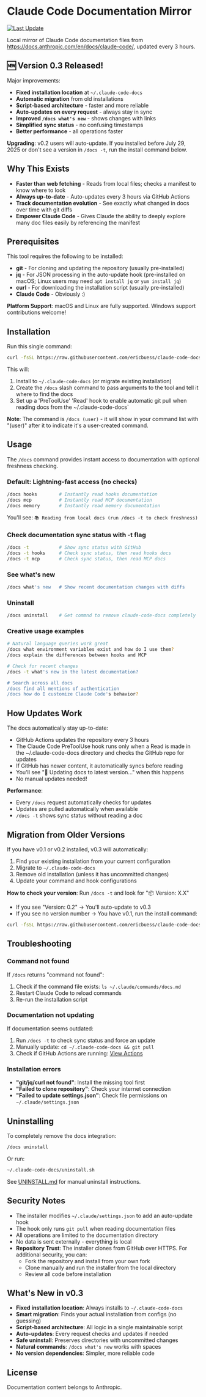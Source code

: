 # Claude Code Documentation Mirror

[![Last Update](https://img.shields.io/github/last-commit/ericbuess/claude-code-docs/main.svg?label=docs%20updated)](https://github.com/ericbuess/claude-code-docs/commits/main)

Local mirror of Claude Code documentation files from https://docs.anthropic.com/en/docs/claude-code/, updated every 3 hours.

## 🆕 Version 0.3 Released!

Major improvements:
- **Fixed installation location** at `~/.claude-code-docs`
- **Automatic migration** from old installations
- **Script-based architecture** - faster and more reliable
- **Auto-updates on every request** - always stay in sync
- **Improved `/docs what's new`** - shows changes with links
- **Simplified sync status** - no confusing timestamps
- **Better performance** - all operations faster

**Upgrading**: v0.2 users will auto-update. If you installed before July 29, 2025 or don't see a version in `/docs -t`, run the install command below.

## Why This Exists

- **Faster than web fetching** - Reads from local files; checks a manifest to know where to look
- **Always up-to-date** - Auto-updates every 3 hours via GitHub Actions
- **Track documentation evolution** - See exactly what changed in docs over time with git diffs
- **Empower Claude Code** - Gives Claude the ability to deeply explore many doc files easily by referencing the manifest

## Prerequisites

This tool requires the following to be installed:
- **git** - For cloning and updating the repository (usually pre-installed)
- **jq** - For JSON processing in the auto-update hook (pre-installed on macOS; Linux users may need `apt install jq` or `yum install jq`)
- **curl** - For downloading the installation script (usually pre-installed)
- **Claude Code** - Obviously :)

**Platform Support**: macOS and Linux are fully supported. Windows support contributions welcome!

## Installation

Run this single command:

```bash
curl -fsSL https://raw.githubusercontent.com/ericbuess/claude-code-docs/main/install.sh | bash
```

This will:
1. Install to `~/.claude-code-docs` (or migrate existing installation)
2. Create the `/docs` slash command to pass arguments to the tool and tell it where to find the docs
3. Set up a 'PreToolUse' 'Read' hook to enable automatic git pull when reading docs from the ~/.claude-code-docs`

**Note**: The command is `/docs (user)` - it will show in your command list with "(user)" after it to indicate it's a user-created command.

## Usage

The `/docs` command provides instant access to documentation with optional freshness checking.

### Default: Lightning-fast access (no checks)
```bash
/docs hooks        # Instantly read hooks documentation
/docs mcp          # Instantly read MCP documentation
/docs memory       # Instantly read memory documentation
```

You'll see: `📚 Reading from local docs (run /docs -t to check freshness)`

### Check documentation sync status with -t flag
```bash
/docs -t           # Show sync status with GitHub
/docs -t hooks     # Check sync status, then read hooks docs
/docs -t mcp       # Check sync status, then read MCP docs
```

### See what's new
```bash
/docs what's new   # Show recent documentation changes with diffs
```

### Uninstall
```bash
/docs uninstall    # Get commnd to remove claude-code-docs completely
```

### Creative usage examples
```bash
# Natural language queries work great
/docs what environment variables exist and how do I use them?
/docs explain the differences between hooks and MCP

# Check for recent changes
/docs -t what's new in the latest documentation?

# Search across all docs
/docs find all mentions of authentication
/docs how do I customize Claude Code's behavior?
```

## How Updates Work

The docs automatically stay up-to-date:
- GitHub Actions updates the repository every 3 hours
- The Claude Code PreToolUse hook runs only when a Read is made in the ~/.claude-code-docs directory and checks the GitHub repo for updates
- If GitHub has newer content, it automatically syncs before reading
- You'll see "🔄 Updating docs to latest version..." when this happens
- No manual updates needed!

**Performance**:
- Every `/docs` request automatically checks for updates
- Updates are pulled automatically when available
- `/docs -t` shows sync status without reading a doc

## Migration from Older Versions

If you have v0.1 or v0.2 installed, v0.3 will automatically:
1. Find your existing installation from your current configuration
2. Migrate to `~/.claude-code-docs`
3. Remove old installation (unless it has uncommitted changes)
4. Update your command and hook configurations

**How to check your version**: Run `/docs -t` and look for "📦 Version: X.X"
- If you see "Version: 0.2" → You'll auto-update to v0.3
- If you see no version number → You have v0.1, run the install command:

```bash
curl -fsSL https://raw.githubusercontent.com/ericbuess/claude-code-docs/main/install.sh | bash
```

## Troubleshooting

### Command not found
If `/docs` returns "command not found":
1. Check if the command file exists: `ls ~/.claude/commands/docs.md`
2. Restart Claude Code to reload commands
3. Re-run the installation script

### Documentation not updating
If documentation seems outdated:
1. Run `/docs -t` to check sync status and force an update
2. Manually update: `cd ~/.claude-code-docs && git pull`
3. Check if GitHub Actions are running: [View Actions](https://github.com/ericbuess/claude-code-docs/actions)

### Installation errors
- **"git/jq/curl not found"**: Install the missing tool first
- **"Failed to clone repository"**: Check your internet connection
- **"Failed to update settings.json"**: Check file permissions on `~/.claude/settings.json`

## Uninstalling

To completely remove the docs integration:

```bash
/docs uninstall
```

Or run:
```bash
~/.claude-code-docs/uninstall.sh
```

See [UNINSTALL.md](UNINSTALL.md) for manual uninstall instructions.

## Security Notes

- The installer modifies `~/.claude/settings.json` to add an auto-update hook
- The hook only runs `git pull` when reading documentation files
- All operations are limited to the documentation directory
- No data is sent externally - everything is local
- **Repository Trust**: The installer clones from GitHub over HTTPS. For additional security, you can:
  - Fork the repository and install from your own fork
  - Clone manually and run the installer from the local directory
  - Review all code before installation

## What's New in v0.3

- **Fixed installation location**: Always installs to `~/.claude-code-docs`
- **Smart migration**: Finds your actual installation from configs (no guessing)
- **Script-based architecture**: All logic in a single maintainable script
- **Auto-updates**: Every request checks and updates if needed
- **Safe uninstall**: Preserves directories with uncommitted changes
- **Natural commands**: `/docs what's new` works with spaces
- **No version dependencies**: Simpler, more reliable code

## License

Documentation content belongs to Anthropic.
